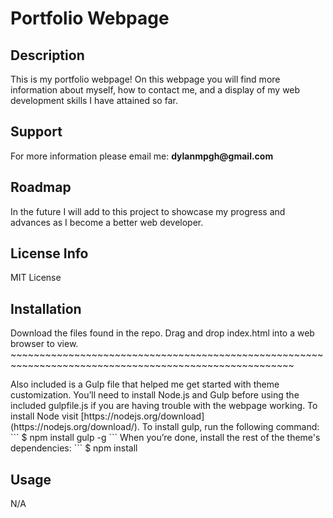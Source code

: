 <h1>Portfolio Webpage</h1>

<h2>Description</h2>
This is my portfolio webpage! On this webpage you will find more information about myself, how to contact me, and a display of my web development skills I have attained so far.

<h2>Support</h2>
For more information please email me: <b>dylanmpgh@gmail.com</b>

<h2>Roadmap</h2>
In the future I will add to this project to showcase my progress and advances as I become a better web developer.

<h2>License Info</h2>
MIT License

<h2>Installation</h2>
Download the files found in the repo. Drag and drop index.html into a web browser to view.
~~~~~~~~~~~~~~~~~~~~~~~~~~~~~~~~~~~~~~~~~~~~~~~~~~~~~~~~~~~~~~~~~~~~~~~~~~~~~~~~~~~~~~~~~~~~~~~~~~~~~~~
<p>Also included is a Gulp file that helped me get started with theme customization. You’ll need to install Node.js and Gulp before using the included gulpfile.js if you are having trouble with the webpage working.
To install Node visit [https://nodejs.org/download](https://nodejs.org/download/).
To install gulp, run the following command:
```
$ npm install gulp -g
```
When you’re done, install the rest of the theme's dependencies:
```
$ npm install
</p>
<h2>Usage</h2>
N/A
